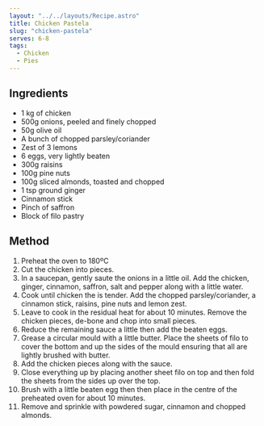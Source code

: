 ```yaml
---
layout: "../../layouts/Recipe.astro"
title: Chicken Pastela
slug: "chicken-pastela"
serves: 6-8
tags:
  - Chicken
  - Pies
---
```


## Ingredients

- 1 kg of chicken
- 500g onions, peeled and finely chopped
- 50g olive oil
- A bunch of chopped parsley/coriander
- Zest of 3 lemons
- 6 eggs, very lightly beaten
- 300g raisins
- 100g pine nuts
- 100g sliced ​​almonds, toasted and chopped
- 1 tsp ground ginger
- Cinnamon stick
- Pinch of saffron
- Block of filo pastry

## Method

1. Preheat the oven to 180ºC
1. Cut the chicken into pieces.
1. In a saucepan, gently saute the onions in a little oil. Add the chicken, ginger, cinnamon, saffron, salt and pepper along with a little water.
1. Cook until chicken the is tender. Add the chopped parsley/coriander, a cinnamon stick, raisins, pine nuts and lemon zest. 
1. Leave to cook in the residual heat for about 10 minutes. Remove the chicken pieces, de-bone and chop into small pieces.
1. Reduce the remaining sauce a little then add the beaten eggs.
1. Grease a circular mould with a little butter. Place the sheets of filo to cover the bottom and up the sides of the mould ensuring that all are lightly brushed with butter.
1. Add the chicken pieces along with the sauce.
1. Close everything up by placing another sheet filo on top and then fold the sheets from the sides up over the top. 
1. Brush with a little beaten egg then then place in the centre of the preheated oven for about 10 minutes.
1. Remove and sprinkle with powdered sugar, cinnamon and chopped almonds.